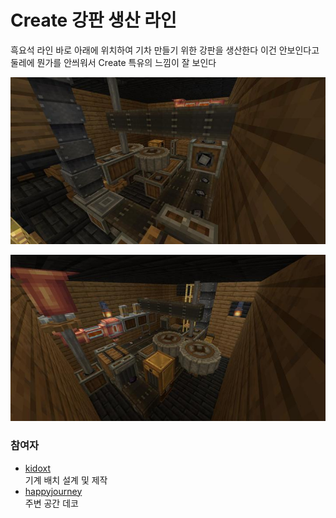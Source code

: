 # Create 강판 생산 라인

흑요석 라인 바로 아래에 위치하여 기차 만들기 위한 강판을 생산한다
이건 안보인다고 둘레에 뭔가를 안씌워서 Create 특유의 느낌이 잘 보인다

![메인1](../../asset/systems/create_plate_line/main.jpg)

![메인2](../../asset/systems/create_plate_line/main2.jpg)

### 참여자
<!-- player_desc_open -->
- [kidoxt](../members/kidoxt.md)  
기계 배치 설계 및 제작
- [happyjourney](../members/happyjourney.md)  
주변 공간 데코
<!-- player_desc_close-->